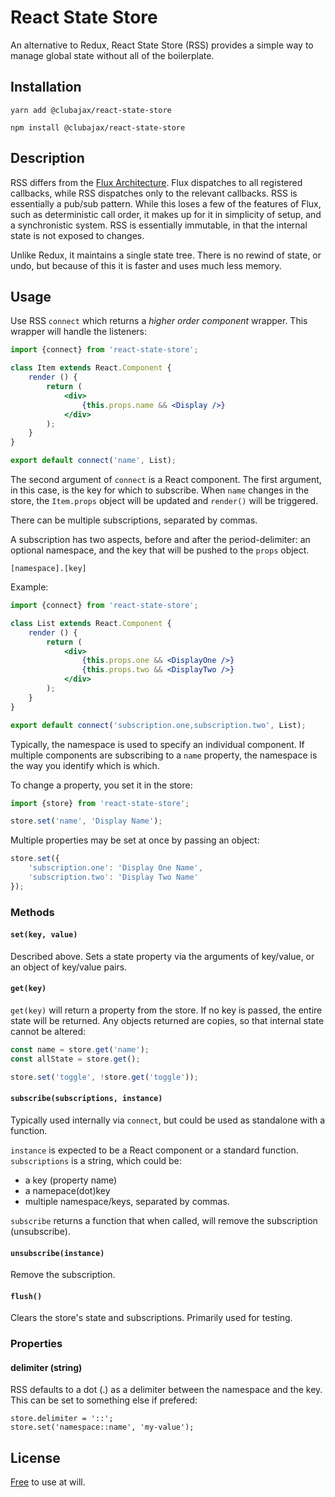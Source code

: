 # React State Store

An alternative to Redux, React State Store (RSS) provides a simple way to manage 
global state without all of the boilerplate.

## Installation

	yarn add @clubajax/react-state-store

	npm install @clubajax/react-state-store

## Description

RSS differs from the [Flux Architecture](http://facebook.github.io/flux/). Flux dispatches to 
all registered callbacks, while RSS dispatches only to the relevant callbacks. RSS is essentially 
a pub/sub pattern. While this loses a few of the features of Flux, such as deterministic call order,
it makes up for it in simplicity of setup, and a synchronistic system. RSS is essentially immutable, in that the internal state is not exposed to changes.

Unlike Redux, it maintains a single state tree. There is no rewind of state, or undo, but because 
of this it is faster and uses much less memory.

## Usage

Use RSS `connect` which returns a _higher order component_ wrapper. This wrapper will handle
the listeners:

```jsx harmony
import {connect} from 'react-state-store';

class Item extends React.Component {
	render () {
		return (
			<div>
				{this.props.name && <Display />}
			</div>
		);
	}
}

export default connect('name', List);
```
The second argument of `connect` is a React component. The first argument, in this case, is
the key for which to subscribe. When `name` changes in the store, the `Item.props` object 
will be updated and `render()` will be triggered.

There can be multiple subscriptions, separated by commas.

A subscription has two aspects, before and after the period-delimiter: an optional namespace, 
and the key that will be pushed to the `props` object.

    [namespace].[key]

Example:

```jsx harmony
import {connect} from 'react-state-store';

class List extends React.Component {
	render () {
		return (
			<div>
				{this.props.one && <DisplayOne />}
				{this.props.two && <DisplayTwo />}
			</div>
		);
	}
}

export default connect('subscription.one,subscription.two', List);
```
Typically, the namespace is used to specify an individual component. If multiple components are
subscribing to a `name` property, the namespace is the way you identify which is which.

To change a property, you set it in the store:

```jsx harmony
import {store} from 'react-state-store';

store.set('name', 'Display Name');
```
Multiple properties may be set at once by passing an object:

```jsx harmony
store.set({
	'subscription.one': 'Display One Name',
	'subscription.two': 'Display Two Name'
});
```

### Methods

#### `set(key, value)`

Described above. Sets a state property via the arguments of key/value, or an object of key/value pairs.

#### `get(key)`

`get(key)` will return a property from the store. If no key is passed, the entire state will be
returned. Any objects returned are copies, so that internal state cannot be altered:
 
```jsx harmony
const name = store.get('name');
const allState = store.get();

store.set('toggle', !store.get('toggle'));
```

#### `subscribe(subscriptions, instance)`

Typically used internally via `connect`, but could be used as standalone with a function. 

`instance` is expected to be a React component or a standard function.
`subscriptions` is a string, which could be:
 * a key (property name)
 * a namepace(dot)key
 * multiple namespace/keys, separated by commas.
 
`subscribe` returns a function that when called, will remove the subscription (unsubscribe).

#### `unsubscribe(instance)`

Remove the subscription.

#### `flush()`

Clears the store's state and subscriptions. Primarily used for testing.

### Properties

#### delimiter (string)

RSS defaults to a dot (.) as a delimiter between the namespace and the key. This can be set to
something else if prefered:

    store.delimiter = '::';
    store.set('namespace::name', 'my-value');

## License

[Free](./LICENSE) to use at will.
